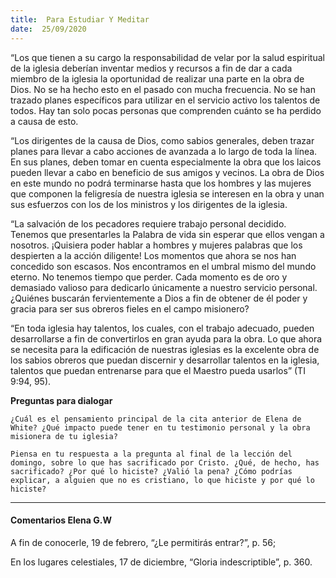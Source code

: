 ```yaml
---
title:  Para Estudiar Y Meditar
date:  25/09/2020
---
```


“Los que tienen a su cargo la responsabilidad de velar por la salud espiritual de la iglesia deberían inventar medios y recursos a fin de dar a cada miembro de la iglesia la oportunidad de realizar una parte en la obra de Dios. No se ha hecho esto en el pasado con mucha frecuencia. No se han trazado planes específicos para utilizar en el servicio activo los talentos de todos. Hay tan solo pocas personas que comprenden cuánto se ha perdido a causa de esto.

“Los dirigentes de la causa de Dios, como sabios generales, deben trazar planes para llevar a cabo acciones de avanzada a lo largo de toda la línea. En sus planes, deben tomar en cuenta especialmente la obra que los laicos pueden llevar a cabo en beneficio de sus amigos y vecinos. La obra de Dios en este mundo no podrá terminarse hasta que los hombres y las mujeres que componen la feligresía de nuestra iglesia se interesen en la obra y unan sus esfuerzos con los de los ministros y los dirigentes de la iglesia.

“La salvación de los pecadores requiere trabajo personal decidido. Tenemos que presentarles la Palabra de vida sin esperar que ellos vengan a nosotros. ¡Quisiera poder hablar a hombres y mujeres palabras que los despierten a la acción diligente! Los momentos que ahora se nos han concedido son escasos. Nos encontramos en el umbral mismo del mundo eterno. No tenemos tiempo que perder. Cada momento es de oro y demasiado valioso para dedicarlo únicamente a nuestro servicio personal. ¿Quiénes buscarán fervientemente a Dios a fin de obtener de él poder y gracia para ser sus obreros fieles en el campo misionero?

“En toda iglesia hay talentos, los cuales, con el trabajo adecuado, pueden desarrollarse a fin de convertirlos en gran ayuda para la obra. Lo que ahora se necesita para la edificación de nuestras iglesias es la excelente obra de los sabios obreros que puedan discernir y desarrollar talentos en la iglesia, talentos que puedan entrenarse para que el Maestro pueda usarlos” (TI 9:94, 95).

**Preguntas para dialogar**

`¿Cuál es el pensamiento principal de la cita anterior de Elena de White? ¿Qué impacto puede tener en tu testimonio personal y la obra misionera de tu iglesia?`

`Piensa en tu respuesta a la pregunta al final de la lección del domingo, sobre lo que has sacrificado por Cristo. ¿Qué, de hecho, has sacrificado? ¿Por qué lo hiciste? ¿Valió la pena? ¿Cómo podrías explicar, a alguien que no es cristiano, lo que hiciste y por qué lo hiciste?`

---

#### Comentarios Elena G.W

A fin de conocerle, 19 de febrero, “¿Le permitirás entrar?”, p. 56;

En los lugares celestiales, 17 de diciembre, “Gloria indescriptible”, p. 360.